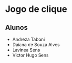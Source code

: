# Jogo de clique

## Alunos

- Andreza Taboni
- Daiana de Souza Alves
- Lavinea Sens
- Victor Hugo Sens
